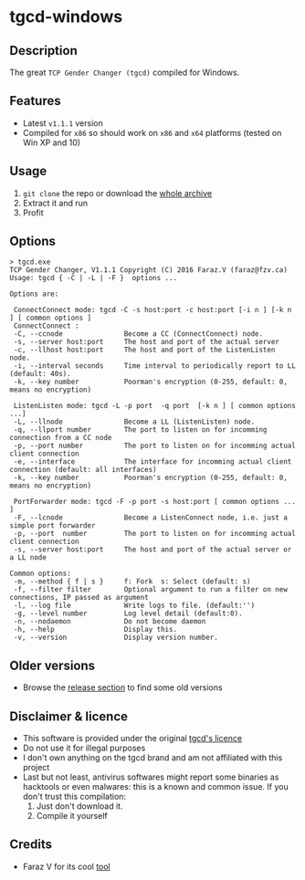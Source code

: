 tgcd-windows
============

Description
-----------
The great `TCP Gender Changer (tgcd)` compiled for Windows.  


Features
--------
* Latest `v1.1.1` version
* Compiled for `x86` so should work on `x86` and `x64` platforms (tested on Win XP and 10)
 

Usage
-----
1. `git clone` the repo or download the [whole archive](https://github.com/maaaaz/tgcd-windows/archive/master.zip)
2. Extract it and run
3. Profit


Options
-------
```
> tgcd.exe
TCP Gender Changer, V1.1.1 Copyright (C) 2016 Faraz.V (faraz@fzv.ca)
Usage: tgcd { -C | -L | -F }  options ...

Options are:

 ConnectConnect mode: tgcd -C -s host:port -c host:port [-i n ] [-k n ] [ common options ]
 ConnectConnect :
 -C, --ccnode               Become a CC (ConnectConnect) node.
 -s, --server host:port     The host and port of the actual server
 -c, --llhost host:port     The host and port of the ListenListen node.
 -i, --interval seconds     Time interval to periodically report to LL (default: 40s).
 -k, --key number           Poorman's encryption (0-255, default: 0, means no encryption)

 ListenListen mode: tgcd -L -p port  -q port  [-k n ] [ common options ...]
 -L, --llnode               Become a LL (ListenListen) node.
 -q, --llport number        The port to listen on for incomming connection from a CC node
 -p, --port number          The port to listen on for incomming actual client connection
 -e, --interface            The interface for incomming actual client connection (default: all interfaces)
 -k, --key number           Poorman's encryption (0-255, default: 0, means no encryption)

 PortForwarder mode: tgcd -F -p port -s host:port [ common options ... ]
 -F, --lcnode               Become a ListenConnect node, i.e. just a simple port forwarder
 -p, --port  number         The port to listen on for incomming actual client connection
 -s, --server host:port     The host and port of the actual server or a LL node

Common options:
 -m, --method { f | s }     f: Fork  s: Select (default: s)
 -f, --filter filter        Optional argument to run a filter on new connections, IP passed as argument
 -l, --log file             Write logs to file. (default:'')
 -g, --level number         Log level detail (default:0).
 -n, --nodaemon             Do not become daemon
 -h, --help                 Display this.
 -v, --version              Display version number.
```

Older versions
--------------
* Browse the [release section](https://github.com/maaaaz/tgcd-windows/releases) to find some old versions


Disclaimer & licence 
---------------------
* This software is provided under the original [tgcd's licence](http://tgcd.sourceforge.net)
* Do not use it for illegal purposes
* I don't own anything on the tgcd brand and am not affiliated with this project
* Last but not least, antivirus softwares might report some binaries as hacktools or even malwares: this is a known and common issue. If you don't trust this compilation: 
  1. Just don't download it.
  2. Compile it yourself


Credits
-------
* Faraz V for its cool [tool](http://tgcd.sourceforge.net)